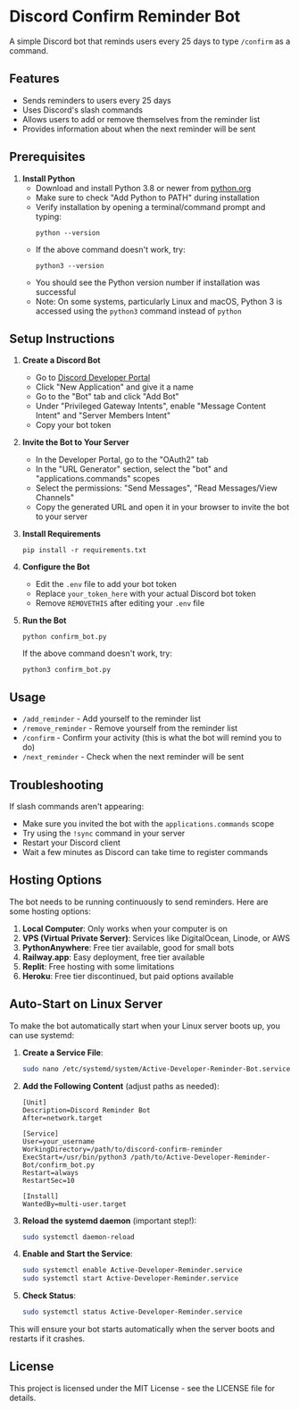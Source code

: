 # Discord Confirm Reminder Bot

A simple Discord bot that reminds users every 25 days to type `/confirm` as a command.

## Features

- Sends reminders to users every 25 days
- Uses Discord's slash commands
- Allows users to add or remove themselves from the reminder list
- Provides information about when the next reminder will be sent

## Prerequisites

1. **Install Python**
   - Download and install Python 3.8 or newer from [python.org](https://www.python.org/downloads/)
   - Make sure to check "Add Python to PATH" during installation
   - Verify installation by opening a terminal/command prompt and typing:
     ```
     python --version
     ```
   - If the above command doesn't work, try:
     ```
     python3 --version
     ```
   - You should see the Python version number if installation was successful
   - Note: On some systems, particularly Linux and macOS, Python 3 is accessed using the `python3` command instead of `python`

## Setup Instructions

1. **Create a Discord Bot**
   - Go to [Discord Developer Portal](https://discord.com/developers/applications)
   - Click "New Application" and give it a name
   - Go to the "Bot" tab and click "Add Bot"
   - Under "Privileged Gateway Intents", enable "Message Content Intent" and "Server Members Intent"
   - Copy your bot token

2. **Invite the Bot to Your Server**
   - In the Developer Portal, go to the "OAuth2" tab
   - In the "URL Generator" section, select the "bot" and "applications.commands" scopes
   - Select the permissions: "Send Messages", "Read Messages/View Channels"
   - Copy the generated URL and open it in your browser to invite the bot to your server

3. **Install Requirements**
   ```
   pip install -r requirements.txt
   ```

4. **Configure the Bot**
   - Edit the `.env` file to add your bot token
   - Replace `your_token_here` with your actual Discord bot token
   - Remove `REMOVETHIS` after editing your `.env` file

5. **Run the Bot**
   ```
   python confirm_bot.py
   ```
   If the above command doesn't work, try:
   ```
   python3 confirm_bot.py
   ```

## Usage

- `/add_reminder` - Add yourself to the reminder list
- `/remove_reminder` - Remove yourself from the reminder list
- `/confirm` - Confirm your activity (this is what the bot will remind you to do)
- `/next_reminder` - Check when the next reminder will be sent

## Troubleshooting

If slash commands aren't appearing:
- Make sure you invited the bot with the `applications.commands` scope
- Try using the `!sync` command in your server
- Restart your Discord client
- Wait a few minutes as Discord can take time to register commands

## Hosting Options

The bot needs to be running continuously to send reminders. Here are some hosting options:

1. **Local Computer**: Only works when your computer is on
2. **VPS (Virtual Private Server)**: Services like DigitalOcean, Linode, or AWS
3. **PythonAnywhere**: Free tier available, good for small bots
4. **Railway.app**: Easy deployment, free tier available
5. **Replit**: Free hosting with some limitations
6. **Heroku**: Free tier discontinued, but paid options available

## Auto-Start on Linux Server

To make the bot automatically start when your Linux server boots up, you can use systemd:

1. **Create a Service File**:
   ```bash
   sudo nano /etc/systemd/system/Active-Developer-Reminder-Bot.service
   ```

2. **Add the Following Content** (adjust paths as needed):
   ```
   [Unit]
   Description=Discord Reminder Bot
   After=network.target

   [Service]
   User=your_username
   WorkingDirectory=/path/to/discord-confirm-reminder
   ExecStart=/usr/bin/python3 /path/to/Active-Developer-Reminder-Bot/confirm_bot.py
   Restart=always
   RestartSec=10

   [Install]
   WantedBy=multi-user.target
   ```

3. **Reload the systemd daemon** (important step!):
   ```bash
   sudo systemctl daemon-reload
   ```

4. **Enable and Start the Service**:
   ```bash
   sudo systemctl enable Active-Developer-Reminder.service
   sudo systemctl start Active-Developer-Reminder.service
   ```

5. **Check Status**:
   ```bash
   sudo systemctl status Active-Developer-Reminder.service
   ```

This will ensure your bot starts automatically when the server boots and restarts if it crashes.

## License

This project is licensed under the MIT License - see the LICENSE file for details.
